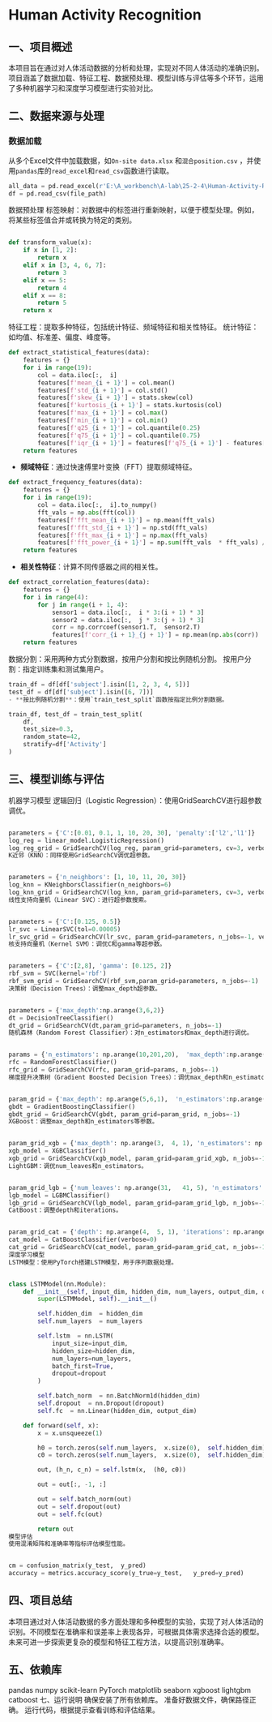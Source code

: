 # Human Activity Recognition

## 一、项目概述
本项目旨在通过对人体活动数据的分析和处理，实现对不同人体活动的准确识别。项目涵盖了数据加载、特征工程、数据预处理、模型训练与评估等多个环节，运用了多种机器学习和深度学习模型进行实验对比。

## 二、数据来源与处理
### 数据加载
从多个Excel文件中加载数据，如`On-site data.xlsx` 和`混合position.csv` ，并使用`pandas`库的`read_excel`和`read_csv`函数进行读取。
```python
all_data = pd.read_excel(r'E:\A_workbench\A-lab\25-2-4\Human-Activity-Recognition-master\my_data\On-site  data.xlsx',  sheet_name=None)
df = pd.read_csv(file_path) 
```
数据预处理
标签映射：对数据中的标签进行重新映射，以便于模型处理。例如，将某些标签值合并或转换为特定的类别。
```python

def transform_value(x):
    if x in [1, 2]:
        return x
    elif x in [3, 4, 6, 7]:
        return 3
    elif x == 5:
        return 4
    elif x == 8:
        return 5
    return x
```
特征工程：提取多种特征，包括统计特征、频域特征和相关性特征。
统计特征：如均值、标准差、偏度、峰度等。
```python
def extract_statistical_features(data):
    features = {}
    for i in range(19):
        col = data.iloc[:,  i]
        features[f'mean_{i + 1}'] = col.mean() 
        features[f'std_{i + 1}'] = col.std() 
        features[f'skew_{i + 1}'] = stats.skew(col) 
        features[f'kurtosis_{i + 1}'] = stats.kurtosis(col) 
        features[f'max_{i + 1}'] = col.max() 
        features[f'min_{i + 1}'] = col.min() 
        features[f'q25_{i + 1}'] = col.quantile(0.25) 
        features[f'q75_{i + 1}'] = col.quantile(0.75) 
        features[f'iqr_{i + 1}'] = features[f'q75_{i + 1}'] - features[f'q25_{i + 1}']
    return features
```
- **频域特征**：通过快速傅里叶变换（FFT）提取频域特征。
```python
def extract_frequency_features(data):
    features = {}
    for i in range(19):
        col = data.iloc[:,  i].to_numpy()
        fft_vals = np.abs(fft(col)) 
        features[f'fft_mean_{i + 1}'] = np.mean(fft_vals) 
        features[f'fft_std_{i + 1}'] = np.std(fft_vals) 
        features[f'fft_max_{i + 1}'] = np.max(fft_vals) 
        features[f'fft_power_{i + 1}'] = np.sum(fft_vals  * fft_vals) / len(fft_vals)
    return features
```    
- **相关性特征**：计算不同传感器之间的相关性。
```python
def extract_correlation_features(data):
    features = {}
    for i in range(4):
        for j in range(i + 1, 4):
            sensor1 = data.iloc[:,  i * 3:(i + 1) * 3]
            sensor2 = data.iloc[:,  j * 3:(j + 1) * 3]
            corr = np.corrcoef(sensor1.T,  sensor2.T)
            features[f'corr_{i + 1}_{j + 1}'] = np.mean(np.abs(corr)) 
    return features
```
数据分割：采用两种方式分割数据，按用户分割和按比例随机分割。
按用户分割：指定训练集和测试集用户。
```python
train_df = df[df['subject'].isin([1, 2, 3, 4, 5])]
test_df = df[df['subject'].isin([6, 7])]
- **按比例随机分割**：使用`train_test_split`函数按指定比例分割数据。
```
```python
train_df, test_df = train_test_split(
    df,
    test_size=0.3,
    random_state=42,
    stratify=df['Activity']
)
```
## 三、模型训练与评估
机器学习模型
逻辑回归（Logistic Regression）：使用GridSearchCV进行超参数调优。
```python

parameters = {'C':[0.01, 0.1, 1, 10, 20, 30], 'penalty':['l2','l1']}
log_reg = linear_model.LogisticRegression()
log_reg_grid = GridSearchCV(log_reg, param_grid=parameters, cv=3, verbose=1, n_jobs=-1)
K近邻（KNN）：同样使用GridSearchCV调优超参数。
```

```python

parameters = {'n_neighbors': [1, 10, 11, 20, 30]}
log_knn = KNeighborsClassifier(n_neighbors=6)
log_knn_grid = GridSearchCV(log_knn, param_grid=parameters, cv=3, verbose=1, n_jobs=-1)
线性支持向量机（Linear SVC）：进行超参数搜索。
```

```python

parameters = {'C':[0.125, 0.5]}
lr_svc = LinearSVC(tol=0.00005)
lr_svc_grid = GridSearchCV(lr_svc, param_grid=parameters, n_jobs=-1, verbose=1)
核支持向量机（Kernel SVM）：调优C和gamma等超参数。
```

```python

parameters = {'C':[2,8], 'gamma': [0.125, 2]}
rbf_svm = SVC(kernel='rbf')
rbf_svm_grid = GridSearchCV(rbf_svm,param_grid=parameters, n_jobs=-1)
决策树（Decision Trees）：调整max_depth超参数。
```

```python

parameters = {'max_depth':np.arange(3,6,2)} 
dt = DecisionTreeClassifier()
dt_grid = GridSearchCV(dt,param_grid=parameters, n_jobs=-1)
随机森林（Random Forest Classifier）：对n_estimators和max_depth进行调优。
```

```python

params = {'n_estimators': np.arange(10,201,20),  'max_depth':np.arange(3,15,2)} 
rfc = RandomForestClassifier()
rfc_grid = GridSearchCV(rfc, param_grid=params, n_jobs=-1)
梯度提升决策树（Gradient Boosted Decision Trees）：调优max_depth和n_estimators。
```

```python

param_grid = {'max_depth': np.arange(5,6,1),  'n_estimators':np.arange(130,140,10)} 
gbdt = GradientBoostingClassifier()
gbdt_grid = GridSearchCV(gbdt, param_grid=param_grid, n_jobs=-1)
XGBoost：调整max_depth和n_estimators等参数。
```

```python

param_grid_xgb = {'max_depth': np.arange(3,  4, 1), 'n_estimators': np.arange(100,  121, 20)}
xgb_model = XGBClassifier()
xgb_grid = GridSearchCV(xgb_model, param_grid=param_grid_xgb, n_jobs=-1)
LightGBM：调优num_leaves和n_estimators。
```
```python

param_grid_lgb = {'num_leaves': np.arange(31,   41, 5), 'n_estimators': np.arange(100,   121, 20)}
lgb_model = LGBMClassifier() 
lgb_grid = GridSearchCV(lgb_model, param_grid=param_grid_lgb, n_jobs=-1)
CatBoost：调整depth和iterations。
```
```python

param_grid_cat = {'depth': np.arange(4,  5, 1), 'iterations': np.arange(100,   121, 20)}
cat_model = CatBoostClassifier(verbose=0) 
cat_grid = GridSearchCV(cat_model, param_grid=param_grid_cat, n_jobs=-1) 
深度学习模型
LSTM模型：使用PyTorch搭建LSTM模型，用于序列数据处理。
```
```python

class LSTMModel(nn.Module):
    def __init__(self, input_dim, hidden_dim, num_layers, output_dim, dropout=0.2):
        super(LSTMModel, self).__init__()

        self.hidden_dim  = hidden_dim
        self.num_layers  = num_layers

        self.lstm  = nn.LSTM(
            input_size=input_dim,
            hidden_size=hidden_dim,
            num_layers=num_layers,
            batch_first=True,
            dropout=dropout
        )

        self.batch_norm  = nn.BatchNorm1d(hidden_dim)
        self.dropout  = nn.Dropout(dropout)
        self.fc  = nn.Linear(hidden_dim, output_dim)

    def forward(self, x):
        x = x.unsqueeze(1)  

        h0 = torch.zeros(self.num_layers,  x.size(0),  self.hidden_dim).to(x.device) 
        c0 = torch.zeros(self.num_layers,  x.size(0),  self.hidden_dim).to(x.device) 

        out, (h_n, c_n) = self.lstm(x,  (h0, c0))

        out = out[:, -1, :]

        out = self.batch_norm(out) 
        out = self.dropout(out) 
        out = self.fc(out) 

        return out
模型评估
使用混淆矩阵和准确率等指标评估模型性能。
```
```python

cm = confusion_matrix(y_test,  y_pred)
accuracy = metrics.accuracy_score(y_true=y_test,   y_pred=y_pred)
```
## 四、项目总结
本项目通过对人体活动数据的多方面处理和多种模型的实验，实现了对人体活动的识别。不同模型在准确率和误差率上表现各异，可根据具体需求选择合适的模型。未来可进一步探索更复杂的模型和特征工程方法，以提高识别准确率。

## 五、依赖库
pandas
numpy
scikit-learn
PyTorch
matplotlib
seaborn
xgboost
lightgbm
catboost
七、运行说明
确保安装了所有依赖库。
准备好数据文件，确保路径正确。
运行代码，根据提示查看训练和评估结果。